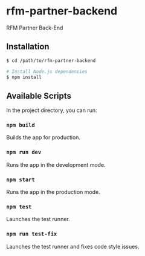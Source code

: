 # rfm-partner-backend
RFM Partner Back-End

## Installation
```bash
$ cd /path/to/rfm-partner-backend

# Install Node.js dependencies
$ npm install
```

## Available Scripts
In the project directory, you can run:

### `npm build`
Builds the app for production.

### `npm run dev`
Runs the app in the development mode.

### `npm start`
Runs the app in the production mode.

### `npm test`
Launches the test runner.

### `npm run test-fix`
Launches the test runner and fixes code style issues.
